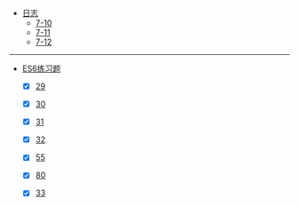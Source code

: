  * [日志](docs/24500-王悦/README.md)
      * [7-10](docs/24500-王悦/07-10)
      * [7-11](docs/24500-王悦/07-11)
      * [7-12](docs/24500-王悦/07-12)
---
        
 * [ES6练习题](docs/24500-王悦/README.md)
      * [x] [29](tests/24500-王悦/29.js)
      * [x] [30](tests/24500-王悦/30.js)
      * [x] [31](tests/24500-王悦/31.js)
      * [x] [32](tests/24500-王悦/32.js)
      * [x] [55](tests/24500-王悦/55.js)
      * [x] [80](tests/24500-王悦/80.js)
      * [x] [33](tests/24500-王悦/33.js)


